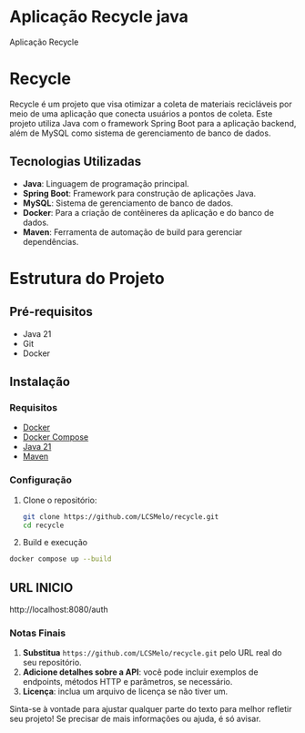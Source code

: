 # Aplicação Recycle java

Aplicação Recycle

# Recycle

Recycle é um projeto que visa otimizar a coleta de materiais recicláveis por meio de uma aplicação que conecta usuários a pontos de coleta. Este projeto utiliza Java com o framework Spring Boot para a aplicação backend, além de MySQL como sistema de gerenciamento de banco de dados.

## Tecnologias Utilizadas

- **Java**: Linguagem de programação principal.
- **Spring Boot**: Framework para construção de aplicações Java.
- **MySQL**: Sistema de gerenciamento de banco de dados.
- **Docker**: Para a criação de contêineres da aplicação e do banco de dados.
- **Maven**: Ferramenta de automação de build para gerenciar dependências.

# Estrutura do Projeto

## Pré-requisitos

- Java 21
- Git
- Docker

## Instalação

### Requisitos

- [Docker](https://www.docker.com/get-started)
- [Docker Compose](https://docs.docker.com/compose/)
- [Java 21](https://www.oracle.com/java/technologies/javase-jdk21-downloads.html)
- [Maven](https://maven.apache.org/download.cgi)

### Configuração

1. Clone o repositório:

   ```bash
   git clone https://github.com/LCSMelo/recycle.git
   cd recycle

2. Build e execução

```sh
docker compose up --build
```

## URL INICIO

http://localhost:8080/auth

### Notas Finais
1. **Substitua** `https://github.com/LCSMelo/recycle.git` pelo URL real do seu repositório.
2. **Adicione detalhes sobre a API**: você pode incluir exemplos de endpoints, métodos HTTP e parâmetros, se necessário.
3. **Licença**: inclua um arquivo de licença se não tiver um.

Sinta-se à vontade para ajustar qualquer parte do texto para melhor refletir seu projeto! Se precisar de mais informações ou ajuda, é só avisar.


